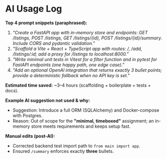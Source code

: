 # AI Usage Log

**Top 4 prompt snippets (paraphrased):**
1. *"Create a FastAPI app with in-memory store and endpoints: GET /listings, POST /listings, GET /listings/{id}, POST /listings/{id}/summary. Include CORS and pydantic validation."*
2. *"Scaffold a Vite + React + TypeScript app with routes: /, /add, /listings/:id; add a proxy for /listings to localhost:8000."*
3. *"Write minimal unit tests in Vitest for a filter function and in pytest for FastAPI endpoints (one happy path, one edge case)."*
4. *"Add an optional OpenAI integration that returns exactly 3 bullet points; provide a deterministic fallback when no API key is set."*

**Estimated time saved:** ~3–4 hours (scaffolding + boilerplate + tests + docs).

**Example AI suggestion not used & why:**
- Suggestion: Introduce a full ORM (SQLAlchemy) and Docker-compose with Postgres.
- Reason: Out of scope for the **"minimal, timeboxed"** assignment; an in-memory store meets requirements and keeps setup fast.

**Manual edits (post-AI):**
- Corrected backend test import path to `from main import app`.
- Ensured `/summary` enforces exactly **three** bullets.
